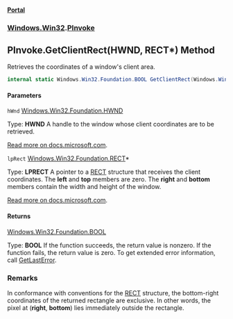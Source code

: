 #### [Portal](index.md 'index')
### [Windows.Win32](Windows.Win32.md 'Windows.Win32').[PInvoke](PInvoke.md 'Windows.Win32.PInvoke')

## PInvoke.GetClientRect(HWND, RECT*) Method

Retrieves the coordinates of a window's client area.

```csharp
internal static Windows.Win32.Foundation.BOOL GetClientRect(Windows.Win32.Foundation.HWND hWnd, Windows.Win32.Foundation.RECT* lpRect);
```
#### Parameters

<a name='Windows.Win32.PInvoke.GetClientRect(Windows.Win32.Foundation.HWND,Windows.Win32.Foundation.RECT_).hWnd'></a>

`hWnd` [Windows.Win32.Foundation.HWND](https://docs.microsoft.com/en-us/dotnet/api/Windows.Win32.Foundation.HWND 'Windows.Win32.Foundation.HWND')

  
Type: <b>HWND</b> A handle to the window whose client coordinates are to be retrieved.  
  
[Read more on docs.microsoft.com](https://learn.microsoft.com/windows/win32/api/winuser/nf-winuser-getclientrect#parameters 'https://learn.microsoft.com/windows/win32/api/winuser/nf-winuser-getclientrect#parameters').

<a name='Windows.Win32.PInvoke.GetClientRect(Windows.Win32.Foundation.HWND,Windows.Win32.Foundation.RECT_).lpRect'></a>

`lpRect` [Windows.Win32.Foundation.RECT](https://docs.microsoft.com/en-us/dotnet/api/Windows.Win32.Foundation.RECT 'Windows.Win32.Foundation.RECT')*

  
Type: <b>LPRECT</b> A pointer to a <a href="https://docs.microsoft.com/windows/desktop/api/windef/ns-windef-rect">RECT</a> structure that receives the client coordinates. The <b>left</b> and <b>top</b> members are zero. The <b>right</b> and <b>bottom</b> members contain the width and height of the window.  
  
[Read more on docs.microsoft.com](https://learn.microsoft.com/windows/win32/api/winuser/nf-winuser-getclientrect#parameters 'https://learn.microsoft.com/windows/win32/api/winuser/nf-winuser-getclientrect#parameters').

#### Returns
[Windows.Win32.Foundation.BOOL](https://docs.microsoft.com/en-us/dotnet/api/Windows.Win32.Foundation.BOOL 'Windows.Win32.Foundation.BOOL')  
  
Type: <b>BOOL</b> If the function succeeds, the return value is nonzero. If the function fails, the return value is zero. To get extended error information, call <a href="https://docs.microsoft.com/windows/desktop/api/errhandlingapi/nf-errhandlingapi-getlasterror">GetLastError</a>.

### Remarks
In conformance with conventions for the <a href="https://docs.microsoft.com/windows/desktop/api/windef/ns-windef-rect">RECT</a> structure, the bottom-right coordinates of the returned rectangle are exclusive. In other words, the pixel at (<b>right</b>, <b>bottom</b>) lies immediately outside the rectangle.